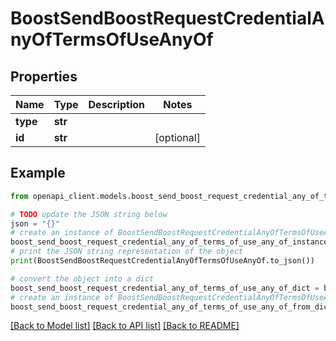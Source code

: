 # BoostSendBoostRequestCredentialAnyOfTermsOfUseAnyOf


## Properties

Name | Type | Description | Notes
------------ | ------------- | ------------- | -------------
**type** | **str** |  | 
**id** | **str** |  | [optional] 

## Example

```python
from openapi_client.models.boost_send_boost_request_credential_any_of_terms_of_use_any_of import BoostSendBoostRequestCredentialAnyOfTermsOfUseAnyOf

# TODO update the JSON string below
json = "{}"
# create an instance of BoostSendBoostRequestCredentialAnyOfTermsOfUseAnyOf from a JSON string
boost_send_boost_request_credential_any_of_terms_of_use_any_of_instance = BoostSendBoostRequestCredentialAnyOfTermsOfUseAnyOf.from_json(json)
# print the JSON string representation of the object
print(BoostSendBoostRequestCredentialAnyOfTermsOfUseAnyOf.to_json())

# convert the object into a dict
boost_send_boost_request_credential_any_of_terms_of_use_any_of_dict = boost_send_boost_request_credential_any_of_terms_of_use_any_of_instance.to_dict()
# create an instance of BoostSendBoostRequestCredentialAnyOfTermsOfUseAnyOf from a dict
boost_send_boost_request_credential_any_of_terms_of_use_any_of_from_dict = BoostSendBoostRequestCredentialAnyOfTermsOfUseAnyOf.from_dict(boost_send_boost_request_credential_any_of_terms_of_use_any_of_dict)
```
[[Back to Model list]](../README.md#documentation-for-models) [[Back to API list]](../README.md#documentation-for-api-endpoints) [[Back to README]](../README.md)


